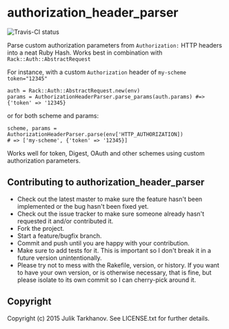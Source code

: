 # authorization_header_parser

![Travis-CI status](https://api.travis-ci.org/julik/authorization_header_parser.svg?branch=master)

Parse custom authorization parameters from `Authorization:` HTTP headers into a neat
Ruby Hash. Works best in combination with `Rack::Auth::AbstractRequest`

For instance, with a custom `Authorization` header of `my-scheme token="12345"`

    auth = Rack::Auth::AbstractRequest.new(env)
    params = AuthorizationHeaderParser.parse_params(auth.params) #=> {'token' => '12345}

or for both scheme and params:

    scheme, params = AuthorizationHeaderParser.parse(env['HTTP_AUTHORIZATION])
    # => ['my-scheme', {'token' => '12345}]

Works well for token, Digest, OAuth and other schemes using custom authorization parameters.

## Contributing to authorization_header_parser
 
* Check out the latest master to make sure the feature hasn't been implemented or the bug hasn't been fixed yet.
* Check out the issue tracker to make sure someone already hasn't requested it and/or contributed it.
* Fork the project.
* Start a feature/bugfix branch.
* Commit and push until you are happy with your contribution.
* Make sure to add tests for it. This is important so I don't break it in a future version unintentionally.
* Please try not to mess with the Rakefile, version, or history. If you want to have your own version, or is otherwise necessary, that is fine, but please isolate to its own commit so I can cherry-pick around it.

## Copyright

Copyright (c) 2015 Julik Tarkhanov. See LICENSE.txt for
further details.


